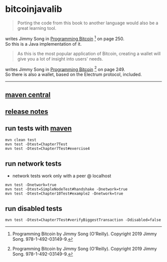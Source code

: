 # bitcoinjavalib

> Porting the code from this book to another language would also be a great learning tool.

writes Jimmy Song in [Programming Bitcoin](https://github.com/jimmysong/programmingbitcoin) [^1] on page 250.<br>
So this is a Java implementation of it.

> As this is the most popular application of Bitcoin, creating a wallet will give you a lot of insight into users' needs.

writes Jimmy Song in [Programming Bitcoin](https://github.com/jimmysong/programmingbitcoin) [^1] on page 249.<br>
So there is also a wallet, based on the Electrum protocol, included.

---
[^1]: Programming Bitcoin by Jimmy Song (O'Reilly). Copyright 2019 Jimmy Song. 978-1-492-03149-9.

## [maven central](https://central.sonatype.com/artifact/ch.bitagent/bitcoinjavalib)

## [release notes](release-notes.md)

## run tests with [maven](https://maven.apache.org/)
```
mvn clean test  
mvn test -Dtest=Chapter7Test
mvn test -Dtest=Chapter7Test#exercise4
```

## run network tests
- network tests work only with a peer @ localhost 
```
mvn test -Dnetwork=true
mvn test -Dtest=SimpleNodeTest#handshake -Dnetwork=true
mvn test -Dtest=Chapter10Test#example2 -Dnetwork=true
```

## run disabled tests
```
mvn test -Dtest=Chapter7Test#verifyBiggestTransaction -Ddisabled=false
```
